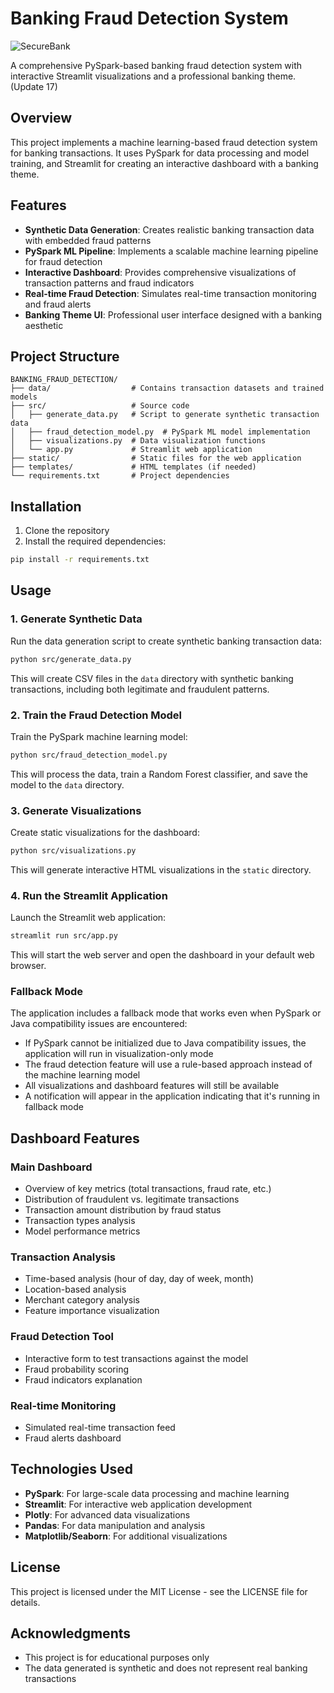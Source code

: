 # Banking Fraud Detection System

![SecureBank](https://img.icons8.com/color/96/000000/bank-building.png)

A comprehensive PySpark-based banking fraud detection system with interactive Streamlit visualizations and a professional banking theme. (Update 17)

## Overview

This project implements a machine learning-based fraud detection system for banking transactions. It uses PySpark for data processing and model training, and Streamlit for creating an interactive dashboard with a banking theme.

## Features

- **Synthetic Data Generation**: Creates realistic banking transaction data with embedded fraud patterns
- **PySpark ML Pipeline**: Implements a scalable machine learning pipeline for fraud detection
- **Interactive Dashboard**: Provides comprehensive visualizations of transaction patterns and fraud indicators
- **Real-time Fraud Detection**: Simulates real-time transaction monitoring and fraud alerts
- **Banking Theme UI**: Professional user interface designed with a banking aesthetic

## Project Structure

```
BANKING_FRAUD_DETECTION/
├── data/                  # Contains transaction datasets and trained models
├── src/                   # Source code
│   ├── generate_data.py   # Script to generate synthetic transaction data
│   ├── fraud_detection_model.py  # PySpark ML model implementation
│   ├── visualizations.py  # Data visualization functions
│   └── app.py             # Streamlit web application
├── static/                # Static files for the web application
├── templates/             # HTML templates (if needed)
└── requirements.txt       # Project dependencies
```

## Installation

1. Clone the repository
2. Install the required dependencies:

```bash
pip install -r requirements.txt
```

## Usage

### 1. Generate Synthetic Data

Run the data generation script to create synthetic banking transaction data:

```bash
python src/generate_data.py
```

This will create CSV files in the `data` directory with synthetic banking transactions, including both legitimate and fraudulent patterns.

### 2. Train the Fraud Detection Model

Train the PySpark machine learning model:

```bash
python src/fraud_detection_model.py
```

This will process the data, train a Random Forest classifier, and save the model to the `data` directory.

### 3. Generate Visualizations

Create static visualizations for the dashboard:

```bash
python src/visualizations.py
```

This will generate interactive HTML visualizations in the `static` directory.

### 4. Run the Streamlit Application

Launch the Streamlit web application:

```bash
streamlit run src/app.py
```

This will start the web server and open the dashboard in your default web browser.

### Fallback Mode

The application includes a fallback mode that works even when PySpark or Java compatibility issues are encountered:

- If PySpark cannot be initialized due to Java compatibility issues, the application will run in visualization-only mode
- The fraud detection feature will use a rule-based approach instead of the machine learning model
- All visualizations and dashboard features will still be available
- A notification will appear in the application indicating that it's running in fallback mode

## Dashboard Features

### Main Dashboard
- Overview of key metrics (total transactions, fraud rate, etc.)
- Distribution of fraudulent vs. legitimate transactions
- Transaction amount distribution by fraud status
- Transaction types analysis
- Model performance metrics

### Transaction Analysis
- Time-based analysis (hour of day, day of week, month)
- Location-based analysis
- Merchant category analysis
- Feature importance visualization

### Fraud Detection Tool
- Interactive form to test transactions against the model
- Fraud probability scoring
- Fraud indicators explanation

### Real-time Monitoring
- Simulated real-time transaction feed
- Fraud alerts dashboard

## Technologies Used

- **PySpark**: For large-scale data processing and machine learning
- **Streamlit**: For interactive web application development
- **Plotly**: For advanced data visualizations
- **Pandas**: For data manipulation and analysis
- **Matplotlib/Seaborn**: For additional visualizations

## License

This project is licensed under the MIT License - see the LICENSE file for details.

## Acknowledgments

- This project is for educational purposes only
- The data generated is synthetic and does not represent real banking transactions